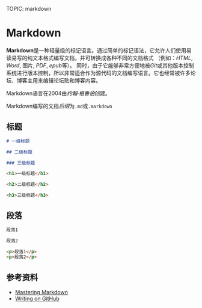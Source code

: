 TOPIC: markdown

# Markdown

**Markdown**是一种轻量级的标记语言。通过简单的标记语法，它允许人们使用易读易写的纯文本格式编写文档，并可转换成各种不同的文档格式
（例如：*HTML*, *Word*, 图片, *PDF*, *epub*等）。
同时，由于它能够非常方便地被*Git*或其他版本控制系统进行版本控制，所以非常适合作为源代码的文档编写语言。它也经常被许多论坛、博客主用来编辑论坛贴和博客内容。

Markdown语言在2004由*约翰·格鲁伯*创建。

Markdown编写的文档*后缀*为`.md`或`.markdown`

## 标题

```markdown
# 一级标题

## 二级标题

### 三级标题
```

```html
<h1>一级标题</h1>

<h2>二级标题</h2>

<h3>三级标题</h3>
```

## 段落

```markdown
段落1

段落2
```

```html
<p>段落1</p>
<p>段落2</p>
```

## 参考资料

- [Mastering Markdown](https://guides.github.com/features/mastering-markdown/)
- [Writing on GitHub](https://help.github.com/categories/writing-on-github/)
